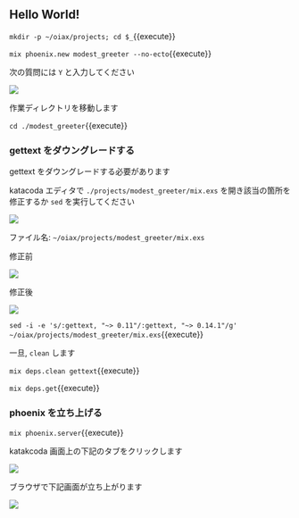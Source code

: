 ## Hello World!

`mkdir -p ~/oiax/projects; cd $_`{{execute}}

`mix phoenix.new modest_greeter --no-ecto`{{execute}}

次の質問には `Y` と入力してください

![](https://i.gyazo.com/8b69deaa2b4657a8a4f34d45191c329d.png)

作業ディレクトリを移動します

`cd ./modest_greeter`{{execute}}

### gettext をダウングレードする

gettext をダウングレードする必要があります

katacoda エディタで `./projects/modest_greeter/mix.exs` を開き該当の箇所を修正するか `sed` を実行してください

![](https://i.gyazo.com/2c568e9bfa5eae19213883ba9db5ac03.png)

ファイル名: `~/oiax/projects/modest_greeter/mix.exs`

修正前

![](https://i.gyazo.com/3b5497c84ff8c2125b4ab11577f84ee7.png)

修正後

![](https://i.gyazo.com/a44ea812e3dc622e26f39f5a6e4aa27c.png)

`sed -i -e 's/:gettext, "~> 0.11"/:gettext, "~> 0.14.1"/g' ~/oiax/projects/modest_greeter/mix.exs`{{execute}}

一旦, `clean` します

`mix deps.clean gettext`{{execute}}

`mix deps.get`{{execute}}

### phoenix を立ち上げる

`mix phoenix.server`{{execute}}

katakcoda 画面上の下記のタブをクリックします

![](https://i.gyazo.com/2abf40b1b0b2f49252e4617b5d37a33c.png)

ブラウザで下記画面が立ち上がります

![](https://i.gyazo.com/0839fba2a3ca5104eb8420615d63a2b2.png)
